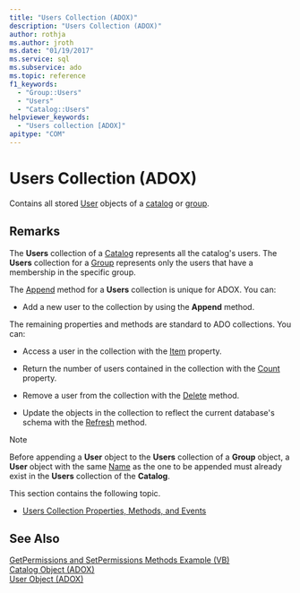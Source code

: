 ```yaml
---
title: "Users Collection (ADOX)"
description: "Users Collection (ADOX)"
author: rothja
ms.author: jroth
ms.date: "01/19/2017"
ms.service: sql
ms.subservice: ado
ms.topic: reference
f1_keywords:
  - "Group::Users"
  - "Users"
  - "Catalog::Users"
helpviewer_keywords:
  - "Users collection [ADOX]"
apitype: "COM"
---
```

# Users Collection (ADOX)
Contains all stored [User](./user-object-adox.md) objects of a [catalog](./catalog-object-adox.md) or [group](./group-object-adox.md).  
  
## Remarks  
 The **Users** collection of a [Catalog](./catalog-object-adox.md) represents all the catalog's users. The **Users** collection for a [Group](./group-object-adox.md) represents only the users that have a membership in the specific group.  
  
 The [Append](./append-method-adox-users.md) method for a **Users** collection is unique for ADOX. You can:  
  
-   Add a new user to the collection by using the **Append** method.  
  
 The remaining properties and methods are standard to ADO collections. You can:  
  
-   Access a user in the collection with the [Item](../ado-api/item-property-ado.md) property.  
  
-   Return the number of users contained in the collection with the [Count](../ado-api/count-property-ado.md) property.  
  
-   Remove a user from the collection with the [Delete](./delete-method-adox-collections.md) method.  
  
-   Update the objects in the collection to reflect the current database's schema with the [Refresh](../ado-api/refresh-method-ado.md) method.  
  
> [!NOTE]
>  Before appending a **User** object to the **Users** collection of a **Group** object, a **User** object with the same [Name](./name-property-adox.md) as the one to be appended must already exist in the **Users** collection of the **Catalog**.  
  
 This section contains the following topic.  
  
-   [Users Collection Properties, Methods, and Events](./users-collection-properties-methods-and-events.md)  
  
## See Also  
 [GetPermissions and SetPermissions Methods Example (VB)](./getpermissions-and-setpermissions-methods-example-vb.md)   
 [Catalog Object (ADOX)](./catalog-object-adox.md)   
 [User Object (ADOX)](./user-object-adox.md)